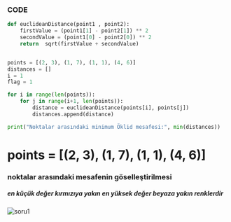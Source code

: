 ### CODE
```py
def euclideanDistance(point1 , point2):
    firstValue = (point1[1] - point2[1]) ** 2
    secondValue = (point1[0] - point2[0]) ** 2
    return  sqrt(firstValue + secondValue) 


points = [(2, 3), (1, 7), (1, 1), (4, 6)]
distances = []
i = 1
flag = 1

for i in range(len(points)):
    for j in range(i+1, len(points)):
        distance = euclideanDistance(points[i], points[j])
        distances.append(distance)

print("Noktalar arasındaki minimum Öklid mesafesi:", min(distances))

```

# points = [(2, 3), (1, 7), (1, 1), (4, 6)]
### noktalar arasındaki mesafenin göselleştirilmesi

##### en küçük değer kırmızıya yakın en yüksek değer beyaza yakın renklerdir

![soru1](https://github.com/mustafa91-py/odlikproje/blob/visualization/oklit.png)
